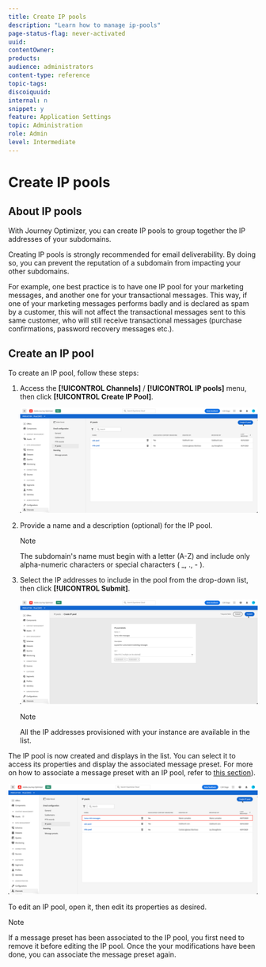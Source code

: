 ```yaml
---
title: Create IP pools
description: "Learn how to manage ip-pools"
page-status-flag: never-activated
uuid: 
contentOwner:
products:
audience: administrators
content-type: reference
topic-tags: 
discoiquuid:
internal: n
snippet: y
feature: Application Settings
topic: Administration
role: Admin
level: Intermediate
---
```


# Create IP pools

## About IP pools

With Journey Optimizer, you can create IP pools to group together the IP addresses of your subdomains.

Creating IP pools is strongly recommended for email deliverability. By doing so, you can prevent the reputation of a subdomain from impacting your other subdomains.

For example, one best practice is to have one IP pool for your marketing messages, and another one for your transactional messages. This way, if one of your marketing messages performs badly and is declared as spam by a customer, this will not affect the transactional messages sent to this same customer, who will still receive transactional messages (purchase confirmations, password recovery messages etc.).

## Create an IP pool

To create an IP pool, follow these steps:

1. Access the **[!UICONTROL Channels]** / **[!UICONTROL IP pools]** menu, then click **[!UICONTROL Create IP Pool]**.

    ![](../assets/ip-pool-create.png)

1. Provide a name and a description (optional) for the IP pool.

    >[!NOTE]
    >
    >The subdomain's name must begin with a letter (A-Z) and include only alpha-numeric characters or special characters ( _, ., - ).

1. Select the IP addresses to include in the pool from the drop-down list, then click **[!UICONTROL Submit]**.

    ![](../assets/ip-pool-config.png) 

    >[!NOTE]
    >
    >All the IP addresses provisioned with your instance are available in the list.
    
The IP pool is now created and displays in the list. You can select it to access its properties and display the associated message preset. For more on how to associate a message preset with an IP pool, refer to [this section](message-presets.md)).

![](../assets/ip-pool-created.png)

To edit an IP pool, open it, then edit its properties as desired.

>[!NOTE]
>
>If a message preset has been associated to the IP pool, you first need to remove it before editing the IP pool. Once the your modifications have been done, you can associate the message preset again.
